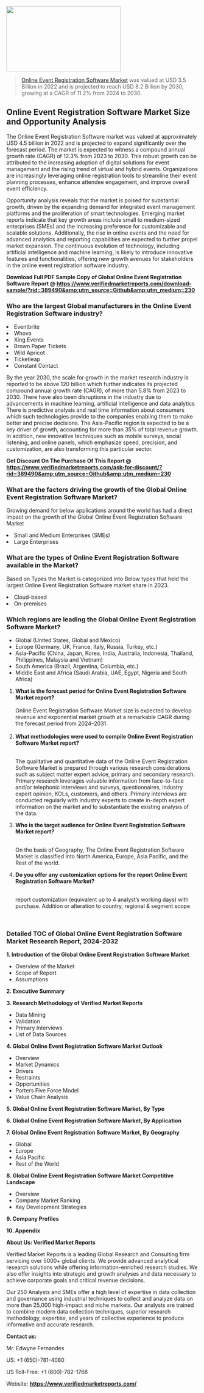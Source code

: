 <img src="https://ffe5etoiles.com/wp-content/uploads/2024/12/MST1-300x171.png" alt="" width="300" height="171" class="alignnone size-medium wp-image-20088" /><blockquote><p><p><a href="https://www.verifiedmarketreports.com/download-sample/?rid=389490&utm_source=Github&utm_medium=230" target="_blank">Online Event Registration Software Market</a> was valued at USD 3.5 Billion in 2022 and is projected to reach USD 8.2 Billion by 2030, growing at a CAGR of 11.2% from 2024 to 2030.</p></blockquote><p><h2>Online Event Registration Software Market Size and Opportunity Analysis</h2><p>The Online Event Registration Software market was valued at approximately USD 4.5 billion in 2022 and is projected to expand significantly over the forecast period. The market is expected to witness a compound annual growth rate (CAGR) of 12.3% from 2023 to 2030. This robust growth can be attributed to the increasing adoption of digital solutions for event management and the rising trend of virtual and hybrid events. Organizations are increasingly leveraging online registration tools to streamline their event planning processes, enhance attendee engagement, and improve overall event efficiency.</p><p>Opportunity analysis reveals that the market is poised for substantial growth, driven by the expanding demand for integrated event management platforms and the proliferation of smart technologies. Emerging market reports indicate that key growth areas include small to medium-sized enterprises (SMEs) and the increasing preference for customizable and scalable solutions. Additionally, the rise in online events and the need for advanced analytics and reporting capabilities are expected to further propel market expansion. The continuous evolution of technology, including artificial intelligence and machine learning, is likely to introduce innovative features and functionalities, offering new growth avenues for stakeholders in the online event registration software industry.</p></p><p class=""><strong>Download Full PDF Sample Copy of Global Online Event Registration Software Report @ <a href="https://www.verifiedmarketreports.com/download-sample/?rid=389490&amp;utm_source=Github&amp;utm_medium=230" target="_blank">https://www.verifiedmarketreports.com/download-sample/?rid=389490&amp;utm_source=Github&amp;utm_medium=230</a></strong></p><h3 id="" class="">Who are the largest Global manufacturers in the Online Event Registration Software industry?</h3><p><li>Eventbrite</li><li> Whova</li><li> Xing Events</li><li> Brown Paper Tickets</li><li> Wild Apricot</li><li> Ticketleap</li><li> Constant Contact</li></p><div class=""><div class="" dir="" data-message-author-role="" data-message-id="" data-message-model-slug=""><div class=""><div class=""><div class=""><div class="" dir="" data-message-author-role="" data-message-id="" data-message-model-slug=""><div class=""><div class=""><p>By the year 2030, the scale for growth in the market research industry is reported to be above 120 billion which further indicates its projected compound annual growth rate (CAGR), of more than 5.8% from 2023 to 2030. There have also been disruptions in the industry due to advancements in machine learning, artificial intelligence and data analytics There is predictive analysis and real time information about consumers which such technologies provide to the companies enabling them to make better and precise decisions. The Asia-Pacific region is expected to be a key driver of growth, accounting for more than 35% of total revenue growth. In addition, new innovative techniques such as mobile surveys, social listening, and online panels, which emphasize speed, precision, and customization, are also transforming this particular sector.</p><p><strong>Get Discount On The Purchase Of This Report @&nbsp; <a href="https://www.verifiedmarketreports.com/ask-for-discount/?rid=389490&amp;utm_source=Github&amp;utm_medium=230" target="_blank">https://www.verifiedmarketreports.com/ask-for-discount/?rid=389490&amp;utm_source=Github&amp;utm_medium=230</a></strong></p></div></div></div></div></div></div></div></div><h3 id="" class="">What are the factors driving the growth of the Global Online Event Registration Software Market?</h3><p id="" class="">Growing demand for below applications around the world has had a direct impact on the growth of the Global Online Event Registration Software Market</p><p id="" class=""><li>Small and Medium Enterprises (SMEs)</li><li> Large Enterprises</li></p><h3 id="" class="">What are the types of Online Event Registration Software available in the Market?</h3><p id="" class="">Based on Types the Market is categorized into Below types that held the largest Online Event Registration Software market share In 2023.</p><p id="" class=""><li>Cloud-based</li><li> On-premises</li></p><h3 id="" class="">Which regions are leading the Global Online Event Registration Software Market?</h3><ul><li>Global (United States, Global and Mexico)</li><li>Europe (Germany, UK, France, Italy, Russia, Turkey, etc.)</li><li>Asia-Pacific (China, Japan, Korea, India, Australia, Indonesia, Thailand, Philippines, Malaysia and Vietnam)</li><li>South America (Brazil, Argentina, Columbia, etc.)</li><li>Middle East and Africa (Saudi Arabia, UAE, Egypt, Nigeria and South Africa)</li></ul><p><ol><li><strong>What is the forecast period for Online Event Registration Software Market report?<br /></strong><br /><span data-sheets-root="1" data-sheets-value="{&quot;1&quot;:2,&quot;2&quot;:&quot;XXXX size is expected to develop revenue and exponential market growth at a remarkable CAGR during the forecast period from 2024&ndash;2030.&quot;}" data-sheets-userformat="{&quot;2&quot;:12674,&quot;4&quot;:{&quot;1&quot;:2,&quot;2&quot;:16776960},&quot;10&quot;:2,&quot;11&quot;:0,&quot;15&quot;:&quot;Arial&quot;,&quot;16&quot;:12}">Online Event Registration Software Market size is expected to develop revenue and exponential market growth at a remarkable CAGR during the forecast period from 2024&ndash;2031.</span><br /><br /></li><li><strong>What methodologies were used to compile Online Event Registration Software Market report?<br /><br /></strong><p>The qualitative and quantitative data of the&nbsp;Online Event Registration Software Market is prepared through various research considerations such as subject matter expert advice, primary and secondary research. Primary research leverages valuable information from face-to-face and/or telephonic interviews and surveys, questionnaires, industry expert opinion, KOLs, customers, and others. Primary interviews are conducted regularly with industry experts to create in-depth expert information on the market and to substantiate the existing analysis of the data.&nbsp;</p></li><li><strong>Who is the target audience for Online Event Registration Software Market report?<br /><br /></strong><p>On the basis of Geography, The&nbsp;Online Event Registration Software Market is classified into North America, Europe, Asia Pacific, and the Rest of the world.</p></li><li><strong>Do you offer any customization options for the report Online Event Registration Software Market?<br /><br /></strong><p>report customization (equivalent up to 4 analyst&rsquo;s working days) with purchase. Addition or alteration to country, regional &amp; segment scope</p><p>&nbsp;</p></li></ol></p><h3 id="" class="">Detailed TOC of Global Online Event Registration Software Market Research Report, 2024-2032</h3><p id="" class=""><strong>1. Introduction of the Global Online Event Registration Software Market</strong></p><ul><li>Overview of the Market</li><li>Scope of Report</li><li>Assumptions</li></ul><p id="" class=""><strong>2. Executive Summary</strong></p><p id="" class=""><strong>3. Research Methodology of&nbsp;Verified Market Reports</strong></p><ul><li>Data Mining</li><li>Validation</li><li>Primary Interviews</li><li>List of Data Sources</li></ul><p id="" class=""><strong>4. Global Online Event Registration Software Market Outlook</strong></p><ul><li>Overview</li><li>Market Dynamics</li><li>Drivers</li><li>Restraints</li><li>Opportunities</li><li>Porters Five Force Model</li><li>Value Chain Analysis</li></ul><p id="" class=""><strong>5. Global Online Event Registration Software Market, By&nbsp;Type</strong></p><p id="" class=""><strong>6. Global Online Event Registration Software Market, By Application</strong></p><p id="" class=""><strong>7. Global Online Event Registration Software Market, By Geography</strong></p><ul><li>Global</li><li>Europe</li><li>Asia Pacific</li><li>Rest of the World</li></ul><p id="" class=""><strong>8. Global Online Event Registration Software Market Competitive Landscape</strong></p><ul><li>Overview</li><li>Company Market Ranking</li><li>Key Development Strategies</li></ul><p id="" class=""><strong>9. Company Profiles</strong></p><p id="" class=""><strong>10. Appendix</strong></p><p id="" class=""><strong>About Us: Verified Market Reports</strong></p><p id="" class="">Verified Market Reports is a leading Global Research and Consulting firm servicing over 5000+ global clients. We provide advanced analytical research solutions while offering information-enriched research studies. We also offer insights into strategic and growth analyses and data necessary to achieve corporate goals and critical revenue decisions.</p><p id="" class="">Our 250 Analysts and SMEs offer a high level of expertise in data collection and governance using industrial techniques to collect and analyze data on more than 25,000 high-impact and niche markets. Our analysts are trained to combine modern data collection techniques, superior research methodology, expertise, and years of collective experience to produce informative and accurate research.</p><p id="" class=""><strong>Contact us:</strong></p><p id="" class="">Mr. Edwyne Fernandes</p><p id="" class="">US: +1 (650)-781-4080</p><p id="" class="">US Toll-Free: +1 (800)-782-1768</p><p id="" class="">Website: <a target="" data-test-app-aware-link=""><strong>https://www.verifiedmarketreports.com/</strong></a></p>
